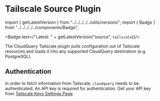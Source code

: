 # Tailscale Source Plugin

import { getLatestVersion } from "../../../../../utils/versions";
import { Badge } from "../../../../../components/Badge";

<Badge text={"Latest: " + getLatestVersion("source", `tailscale`)}/>

The CloudQuery Tailscale plugin pulls configuration out of Tailscale
resources and loads it into any supported CloudQuery destination (e.g. PostgreSQL).

## Authentication

In order to fetch information from Tailscale, `cloudquery` needs to be authenticated.
An API key is required for authentication.
Get your API key from [Tailscale Keys Settings Page](https://login.tailscale.com/admin/settings/keys).
